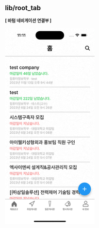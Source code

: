 ## lib/root_tab

<b>[ 바텀 네비게이션 연결부 ]</b>
<br />
<br />
<img src="https://github.com/hugesilver/Flutter_Employting/blob/main/readme/root_tab/root_tab.gif" width="auto" height="640px">
